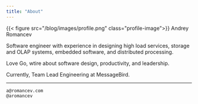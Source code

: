 ```yaml
---
title: "About"
---
```

{{< figure src="/blog/images/profile.png" class="profile-image">}}
Andrey Romancev

Software engineer with experience in designing high load services, storage and OLAP systems, embedded software, and distributed processing.

Love Go, wtire about software design, productivity, and leadership.

Currently, Team Lead Engineering at MessageBird.

---
```
a@romancev.com
@aromancev
```
